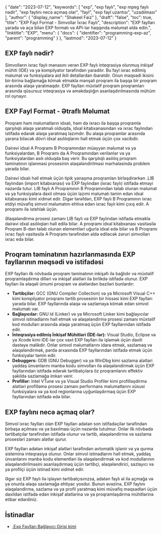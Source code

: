 {
  "date": "2023-07-12",
  "keywords": [
"exp",
"exp faylı",
"exp mpeg faylı nədir",
"exp faylını necə açmaq olar",
"fayl",
"exp fayl uzantısı",
"uzadılması"
],
  "author": {
    "display_name": "Shakeel Faiz"
},
  "draft": "false",
  "toc": true,
  "title": "EXP Fayl Format - Simvollar İxrac Faylı",
  "description": "EXP faylları yarada və aça bilən EXP formatı və API-lər haqqında məlumat əldə edin.",
  "linktitle": "EXP",
  "menu": {
    "docs": {
      "identifier": "programming-exp-az",
      "parent": "programming"
}
},
  "lastmod": "2023-07-12"
}

## EXP faylı nədir?

Simvolların ixrac faylı mənasını verən EXP faylı inteqrasiya olunmuş inkişaf mühiti (IDE) və ya kompilyator tərəfindən yaradılır. Bu fayl ixrac edilmiş məlumat və funksiyalara aid ikili detallardan ibarətdir. Onun məqsədi ikisini bir-birinə bağlamağa kömək etməklə mənşəli proqram ilə başqa bir proqram arasında əlaqə yaratmaqdır. EXP faylları müxtəlif proqram proqramları arasında qüsursuz inteqrasiya və əməkdaşlığın asanlaşdırılmasında mühüm rol oynayır.

## EXP Fayl Format - Ətraflı Məlumat

Proqram həm məlumatların idxalı, həm də ixracı ilə başqa proqramla qarşılıqlı əlaqə yaratmalı olduqda, idxal kitabxanasından və ixrac faylından istifadə edərək əlaqə yaratmaq lazımdır. Bu əlaqə proqramlar arasında yarana biləcək dövri idxal asılılıqlarını həll etmək üçün çox vacibdir.

Dairəvi idxal A Proqramı B Proqramından müəyyən məlumat və ya funksiyalardan, B Proqramı da A Proqramından verilənlər və ya funksiyalardan asılı olduqda baş verir. Bu qarşılıqlı asılılıq proqram təminatının işlənməsi prosesinin əlaqələndirilməsi mərhələsində problem yarada bilər.

Dairəvi idxalı həll etmək üçün tipik yanaşma proqramları birləşdirərkən .LIB faylından (import kitabxanası) və EXP faylından (ixrac faylı) istifadə etməyi nəzərdə tutur. LIB faylı A Proqramının B Proqramından tələb olunan məlumat və ya funksiyalara daxil olması üçün lazımi məlumatı təmin edən idxal kitabxanası kimi xidmət edir. Digər tərəfdən, EXP faylı B Proqramının ixrac etdiyi müvafiq simvol məlumatını ehtiva edən ixrac faylı kimi çıxış edir. A proqramı ilə istehlak üçün.

Əlaqələndirmə prosesi zamanı LIB faylı və EXP faylından istifadə etməklə dairəvi idxal asılılıqları həll edilə bilər. A proqramı idxal kitabxanası vasitəsilə Proqram B-dən tələb olunan elementləri uğurla idxal edə bilər və B Proqramı ixrac faylı vasitəsilə A Proqramı tərəfindən əldə ediləcək zəruri simvolları ixrac edə bilər.

## Proqram təminatının hazırlanmasında EXP fayllarının məqsədi və istifadəsi

EXP faylları ilk növbədə proqram təminatının inkişafı ilə bağlıdır və müxtəlif proqramlaşdırma dilləri və inkişaf alətləri ilə birlikdə istifadə olunur. EXP faylları ilə əlaqəli ümumi proqram və alətlərdən bəziləri bunlardır:

- **Tərtibçilər:** GCC (GNU Compiler Collection) və ya Microsoft Visual C++ kimi kompilyator proqramı tərtib prosesinin bir hissəsi kimi EXP faylları yarada bilər. EXP fayllarında əlaqə və sazlamaya kömək edən simvol məlumatı var.
- **Bağlayıcılar:** GNU ld (Linker) və ya Microsoft Linker kimi bağlayıcılar simvol istinadlarını həll etmək və əlaqələndirmə prosesi zamanı müxtəlif kod modulları arasında əlaqə yaratmaq üçün EXP fayllarından istifadə edir.
- **İnteqrasiya edilmiş İnkişaf Mühitləri (İDE-lər):** Visual Studio, Eclipse və ya Xcode kimi IDE-lər çox vaxt EXP faylları ilə işləmək üçün daxili dəstəyə malikdir. Onlar simvol məlumatlarını idarə etmək, sazlamaq və əlaqələndirmək, pərdə arxasında EXP fayllarından istifadə etmək üçün funksiyalar təmin edir.
- **Debuggers:** GDB (GNU Debugger) və ya WinDbg kimi sazlama alətləri yaddaş ünvanlarını mənbə kodu simvolları ilə əlaqələndirmək üçün EXP fayllarından istifadə edərək tərtibatçılara öz proqramlarını effektiv şəkildə sazlamağa imkan verir.
- **Profillər:** Intel VTune və ya Visual Studio Profiler kimi profilləşdirmə alətləri profilləmə prosesi zamanı performans məlumatlarını xüsusi funksiyalara və ya kod regionlarına uyğunlaşdırmaq üçün EXP fayllarından istifadə edə bilər.

## EXP faylını necə açmaq olar?

Simvol ixrac faylları olan EXP faylları adətən son istifadəçilər tərəfindən birbaşa açılması və ya baxılması üçün nəzərdə tutulmur. Onlar ilk növbədə tərtibatçılar tərəfindən istifadə olunur və tərtib, əlaqələndirmə və sazlama prosesləri zamanı alətlər qurur.

EXP faylları adətən inkişaf alətləri tərəfindən avtomatik işlənir və ya qurma sisteminə inteqrasiya olunur. Onlar simvol istinadlarını həll etmək, yaddaş ünvanlarını mənbə kodu elementləri ilə əlaqələndirmək və kod modullarının əlaqələndirilməsini asanlaşdırmaq üçün tərtibçi, əlaqələndirici, sazlayıcı və ya profilçi üçün istinad kimi xidmət edir.

Əgər siz EXP faylı ilə işləyən tərtibatçısınızsa, adətən faylı əl ilə açmağa və ya onunla əlaqə saxlamağa ehtiyac yoxdur. Bunun əvəzinə, EXP faylını əlaqələndirmə, sazlama və ya profil yaratmaq kimi müvafiq məqsədləri üçün daxildən istifadə edən inkişaf alətlərinə və ya proqramlaşdırma mühitlərinə etibar edərdiniz.

## İstinadlar
* [.Exp Faylları Bağlayıcı Girişi kimi](https://learn.microsoft.com/en-us/cpp/build/reference/dot-exp-files-as-linker-input?view=msvc-170)


